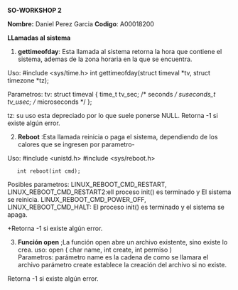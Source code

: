 **SO-WORKSHOP 2**

**Nombre:** Daniel Perez Garcia
**Codigo**: A00018200

**LLamadas al sistema**

1. **gettimeofday**: Esta llamada al sistema retorna la hora que contiene el sistema, ademas de la zona horaria en la que se encuentra.

Uso:
  #include <sys/time.h>
       int gettimeofday(struct timeval *tv, struct timezone *tz);
       
Parametros:
tv:
     struct timeval {
               time_t      tv_sec;     /* seconds */
               suseconds_t tv_usec;    /* microseconds */
           };
          
tz: su uso esta depreciado por lo que suele ponerse NULL.
Retorna -1 si existe algún error.


2. **Reboot** :Esta llamada reinicia o paga el sistema, dependiendo de los calores que se ingresen por parametro-

Uso:
 #include <unistd.h>
       #include <sys/reboot.h>

       int reboot(int cmd);
       
Posibles parametros:
 LINUX_REBOOT_CMD_RESTART, LINUX_REBOOT_CMD_RESTART2:ell proceso init() es terminado y El sistema se reinicia.
  LINUX_REBOOT_CMD_POWER_OFF, LINUX_REBOOT_CMD_HALT: El proceso init() es terminado y el sistema se apaga.
  
  +Retorna -1 si existe algún error.

3. **Función open** ;La función open abre un archivo  existente, sino existe lo crea.
uso:
open ( char name, int create, int permiso )  
Parametros:
 parámetro name es la cadena de como se llamara el archivo 
 parámetro create establece la creación del archivo si no existe.  
 
Retorna -1 si existe algún error.
 
